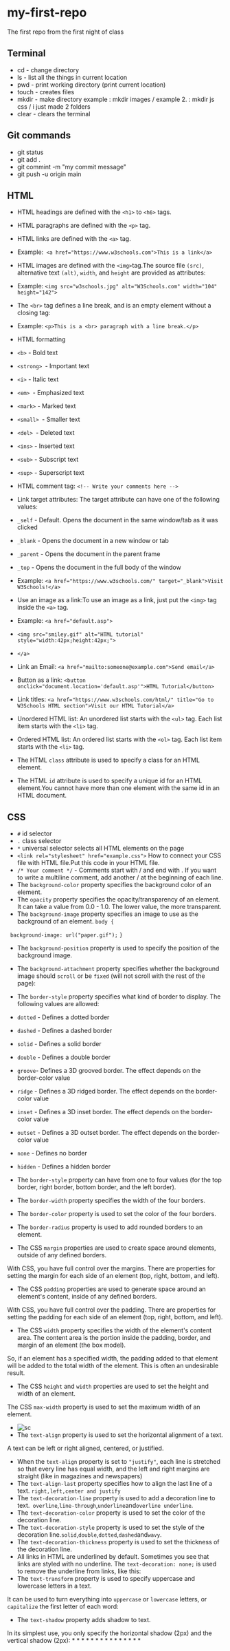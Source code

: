 # my-first-repo
The first repo from the first night of class

## Terminal

* cd - change directory
* ls - list all the things in current location
* pwd - print working directory (print current location)
* touch - creates files
* mkdir - make directory   example : mkdir images /  example 2. : mkdir js css / i just made 2 folders
* clear -  clears the terminal

## Git commands

* git status
* git add . 
* git commint -m "my commit message"
* git push -u origin main

## HTML

* HTML headings are defined with the ``` <h1> ``` to ``` <h6> ``` tags.
* HTML paragraphs are defined with the ``` <p> ``` tag.

* HTML links are defined with the ``` <a> ``` tag.
* Example:``` <a href="https://www.w3schools.com">This is a link</a>```
* HTML images are defined with the ``` <img> ```tag.The source file ```(src)```, alternative text ```(alt)```, ```width```, and ```height``` are provided as attributes:
* Example: ```<img src="w3schools.jpg" alt="W3Schools.com" width="104" height="142">```
* The ```<br>``` tag defines a line break, and is an empty element without a closing tag:
* Example: ```<p>This is a <br> paragraph with a line break.</p>```
* HTML formatting
* ```<b>``` - Bold text
* ```<strong> ```- Important text
* ```<i>``` - Italic text
* ```<em> ```- Emphasized text
* ```<mark>``` - Marked text
* ```<small> ```- Smaller text
* ```<del> ```- Deleted text
* ```<ins>``` - Inserted text
* ```<sub>``` - Subscript text
* ```<sup>``` - Superscript text
* HTML comment tag: ```<!-- Write your comments here -->```
* Link target attributes: The target attribute can have one of the following values:

* ```_self``` - Default. Opens the document in the same window/tab as it was clicked
* ```_blank``` - Opens the document in a new window or tab
* ```_parent``` - Opens the document in the parent frame
* ```_top``` - Opens the document in the full body of the window
* Example: ```<a href="https://www.w3schools.com/" target="_blank">Visit W3Schools!</a>```
* Use an image as a link:To use an image as a link, just put the ```<img>``` tag inside the ```<a>``` tag.
* Example: ```<a href="default.asp">```

* ```<img src="smiley.gif" alt="HTML tutorial" style="width:42px;height:42px;">```

* ```</a>```

* Link an Email: ```<a href="mailto:someone@example.com">Send email</a>```

* Button as a link: ```<button onclick="document.location='default.asp'">HTML Tutorial</button>```

* Link titles: ```<a href="https://www.w3schools.com/html/" title="Go to W3Schools HTML section">Visit our HTML Tutorial</a>```

* Unordered HTML list: An unordered list starts with the ```<ul>``` tag. Each list item starts with the ```<li>``` tag. 

* Ordered HTML list: An ordered list starts with the ```<ol>``` tag. Each list item starts with the ```<li>``` tag.

* The HTML ```class``` attribute is used to specify a class for an HTML element.

* The HTML ```id``` attribute is used to specify a unique id for an HTML element.You cannot have more than one element with the same id in an HTML document.

## CSS

* ```#``` id selector
* ```.``` class selector
* ```*``` universal selector selects all HTML elements on the page
* ```<link rel="stylesheet" href="example.css">``` How to connect your CSS file with HTML file.Put this code in your HTML file.
* ``` /* Your comment */ ```  - Comments start with / and end with . If you want to write a multiline comment, add another / at the beginning of each line.
* The ```background-color``` property specifies the background color of an element.
* The ```opacity``` property specifies the opacity/transparency of an element. It can take a value from 0.0 - 1.0. The lower value, the more transparent.
* The ```background-image``` property specifies an image to use as the background of an element. ```body { ```

 ``` background-image: url("paper.gif");```
```}```
* The ```background-position``` property is used to specify the position of the background image.
* The ```background-attachment``` property specifies whether the background image should ```scroll``` or be ```fixed``` (will not scroll with the rest of the page): 

* The ```border-style``` property specifies what kind of border to display.
The following values are allowed:
* ```dotted``` - Defines a dotted border
* ```dashed``` - Defines a dashed border
* ```solid``` - Defines a solid border
* ```double``` - Defines a double border
* ```groove```- Defines a 3D grooved border. The effect depends on the border-color value
* ```ridge``` - Defines a 3D ridged border. The effect depends on the border-color value
* ```inset``` - Defines a 3D inset border. The effect depends on the border-color value
* ```outset``` - Defines a 3D outset border. The effect depends on the border-color value
* ```none``` - Defines no border
* ```hidden``` - Defines a hidden border
* The ```border-style``` property can have from one to four values (for the top border, right border, bottom border, and the left border).
* The ```border-width``` property specifies the width of the four borders.
* The ```border-color``` property is used to set the color of the four borders.
* The ```border-radius``` property is used to add rounded borders to an element.
* The CSS ```margin``` properties are used to create space around elements, outside of any defined borders.

With CSS, you have full control over the margins. There are properties for setting the margin for each side of an element (top, right, bottom, and left).
* The CSS ```padding``` properties are used to generate space around an element's content, inside of any defined borders.

With CSS, you have full control over the padding. There are properties for setting the padding for each side of an element (top, right, bottom, and left).
* The CSS ```width``` property specifies the width of the element's content area. The content area is the portion inside the padding, border, and margin of an element (the box model).

So, if an element has a specified width, the padding added to that element will be added to the total width of the element. This is often an undesirable result.
* The CSS ```height``` and ```width``` properties are used to set the height and width of an element.

The CSS ```max-width``` property is used to set the maximum width of an element.
* ![sc](images/margin-and-padding.png)
* The ```text-align``` property is used to set the horizontal alignment of a text.

A text can be left or right aligned, centered, or justified.
* When the ```text-align``` property is set to ```"justify"```, each line is stretched so that every line has equal width, and the left and right margins are straight (like in magazines and newspapers)
* The ```text-align-last``` property specifies how to align the last line of a text. ```right,left,center and justify```
* The ```text-decoration-line``` property is used to add a decoration line to text.``` overline```,```line-through```,```underline```and```overline underline```.
* The ```text-decoration-color``` property is used to set the color of the decoration line.
* The ```text-decoration-style``` property is used to set the style of the decoration line.```solid```,```double```,```dotted```,```dashed```and```wavy```.
* The ```text-decoration-thickness``` property is used to set the thickness of the decoration line.
* All links in HTML are underlined by default. Sometimes you see that links are styled with no underline. The ```text-decoration: none;``` is used to remove the underline from links, like this:
* The ```text-transform``` property is used to specify uppercase and lowercase letters in a text.

It can be used to turn everything into ```uppercase``` or ```lowercase``` letters, or ```capitalize``` the first letter of each word:
* The ```text-shadow``` property adds shadow to text.

In its simplest use, you only specify the horizontal shadow (2px) and the vertical shadow (2px):
* 
* 
* 
* 
* 
* 
* 
* 
* 
* 
* 
* 
* 
* 
* 







